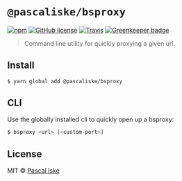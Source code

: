 # `@pascaliske/bsproxy`

[![npm](https://img.shields.io/npm/v/@pascaliske/bsproxy.svg?style=flat)]()
[![GitHub license](https://img.shields.io/badge/license-MIT-blue.svg?style=flat)](https://raw.githubusercontent.com/pascaliske/modern-cli/master/LICENSE.md)
[![Travis](https://img.shields.io/travis/pascaliske/bsproxy.svg?style=flat)]()
[![Greenkeeper badge](https://badges.greenkeeper.io/pascaliske/bsproxy.svg)](https://greenkeeper.io/)

> Command line utility for quickly proxying a given url.

## Install

```bash
$ yarn global add @pascaliske/bsproxy
```

## CLI

Use the globally installed cli to quickly open up a bsproxy:

```bash
$ bsproxy <url> [<custom-port>]
```

## License

MIT © [Pascal Iske](https://pascal-iske.de)
